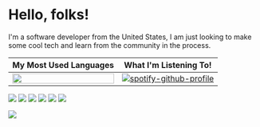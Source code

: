 # Hello, folks!

I'm a software developer from the United States, I am just looking to make some cool tech and learn from the community in the process. 

My Most Used Languages     |  What I'm Listening To!
:-------------------------:|:-------------------------:
<img align="top" width="100%" src="https://readme-stats-alex-git-main-alex-grimes.vercel.app/api/top-langs/?username=Alex-Grimes&langs_count=6&layout=compact&bg_color=1d1f21&color=2bbc8a&hide=VBA,HTML,Java,CSS,python,powershell,Vue,TeX&text_color=c9cacc">  | [![spotify-github-profile](https://spotify-github-profile.vercel.app/api/view?uid=31kgookzmvq7yanoflay6aoimnha&cover_image=true&theme=novatorem&show_offline=false&background_color=121212&bar_color=53b14f&bar_color_cover=false)](https://github.com/kittinan/spotify-github-profile)









![](https://img.shields.io/badge/Code-Ruby-informational?style=flat&logo=<LOGO_NAME>&logoColor=white&color=2bbc8a)
![](https://img.shields.io/badge/Code-JavaScript-informational?style=flat&logo=<LOGO_NAME>&logoColor=white&color=2bbc8a)
![](https://img.shields.io/badge/Library-React-informational?style=flat&logo=<LOGO_NAME>&logoColor=white&color=2bbc8a)
![](https://img.shields.io/badge/Framework-Vue-informational?style=flat&logo=<LOGO_NAME>&logoColor=white&color=2bbc8a)
![](https://img.shields.io/badge/Framework-Nuxt-informational?style=flat&logo=<LOGO_NAME>&logoColor=white&color=2bbc8a)
![](https://img.shields.io/badge/Framework-Rails-informational?style=flat&logo=<LOGO_NAME>&logoColor=white&color=2bbc8a)



<img align="center" src=https://profile-counter.glitch.me/{Alex-Grimes]/count.svg>
